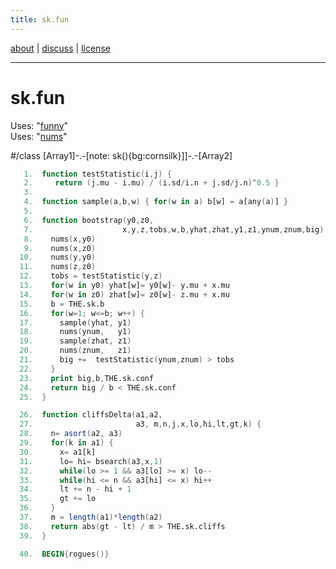 ```yaml
---
title: sk.fun
---
```


 [about](/fun/ABOUT) |   [discuss](http://github.com/timm/fun/issues) | [license](/fun/LICENSE)<br>

----

# sk.fun
Uses:  "[funny](funny)"<br>
Uses:  "[nums](nums)"<br>

#/class [Array1]-.-[note: sk(){bg:cornsilk}]]-.-[Array2]

```awk
   1.  function testStatistic(i,j) { 
   2.     return (j.mu - i.mu) / (i.sd/i.n + j.sd/j.n)^0.5 }
   3.  
   4.  function sample(a,b,w) { for(w in a) b[w] = a[any(a)] }
   5.  
   6.  function bootstrap(y0,z0,   
   7.                    x,y,z,tobs,w,b,yhat,zhat,y1,z1,ynum,znum,big) {
   8.    nums(x,y0)
   9.    nums(x,z0)
  10.    nums(y,y0)
  11.    nums(z,z0)
  12.    tobs = testStatistic(y,z)
  13.    for(w in y0) yhat[w]= y0[w]- y.mu + x.mu 
  14.    for(w in z0) zhat[w]= z0[w]- z.mu + x.mu 
  15.    b = THE.sk.b
  16.    for(w=1; w<=b; w++) {
  17.      sample(yhat, y1) 
  18.      nums(ynum,   y1)
  19.      sample(zhat, z1) 
  20.      nums(znum,   z1)
  21.      big +=  testStatistic(ynum,znum) > tobs
  22.    }
  23.    print big,b,THE.sk.conf
  24.    return big / b < THE.sk.conf
  25.  }
```

```awk
  26.  function cliffsDelta(a1,a2,
  27.                       a3, m,n,j,x,lo,hi,lt,gt,k) {
  28.    n= asort(a2, a3)
  29.    for(k in a1) {
  30.      x= a1[k]
  31.      lo= hi= bsearch(a3,x,1)
  32.      while(lo >= 1 && a3[lo] >= x) lo--
  33.      while(hi <= n && a3[hi] <= x) hi++
  34.      lt += n - hi + 1
  35.      gt += lo 
  36.    }
  37.    m = length(a1)*length(a2)
  38.    return abs(gt - lt) / m > THE.sk.cliffs
  39.  }
```

```awk
  40.  BEGIN{rogues()}
```
